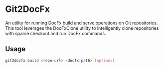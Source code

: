 # Git2DocFx

An utility for running DocFx build and serve operations on Git repositories. This tool leverages the DocFxClone utility to intelligently clone repositories with sparse checkout and run DocFx commands.


## Usage

```bash
git2docfx build <repo-url> <docfx-path> [options]
```
